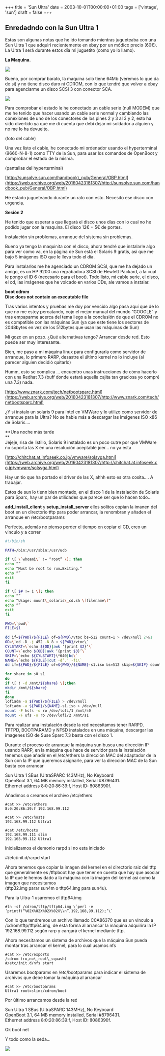 +++
title = 'Sun Ultra'
date = 2003-10-01T00:00:00+01:00
tags = ['vintage', 'sun']
draft = false
+++

## Enredadndo con la Sun Ultra 1
 
Estas son algunas notas que he ido tomando mientras jugueteaba con una Sun Ultra 1 que adquirí recientemente en ebay por un módico precio (60€). La Ultra 1 será durante estos día mi juguetito (como yo lo llamo).  
  
**La Maquina.**  
  
![](/images/Enredadndo%20con%20la%20Sun%20Ultra%201%20-%20(code%20segment)/Sun_Ultra_1_frontal.jpg)

  
Bueno, por comprar barato, la maquina solo tiene 64Mb (veremos lo que da de si) y no tiene disco duro ni CDROM, con lo que tendré que volver a ebay para agenciarme un disco SCSI 3 con conector SCA.  

  

![](/images/Enredadndo%20con%20la%20Sun%20Ultra%201%20-%20(code%20segment)/Sun_Ultra_1_i2.jpg)
 
  
Para comprobar el estado le he conectado un cable serie (null MODEM) que me he tenido que hacer usando un cable serie normal y cambiando las conexiones de uno de los conectores de los pines 2 y 3 al 3 y 2, esto ha sido divertido ya que me di cuenta que debí dejar mi soldador a alguien y no me lo ha devuelto.  
  
(foto del cable)  
  
Una vez listo el cable, he conectado mi ordenador usando el hyperterminal (9660-N-8-1) como TTY de la Sun, para usar los comandos de OpenBoot y comprobar el estado de la misma.  
  
(pantallas del hyperterminal)  
  
[http://sunsolve.sun.com/handbook\_pub/General/OBP.html](https://web.archive.org/web/20160423181307/http://sunsolve.sun.com/handbook_pub/General/OBP.html)  
  
He estado jugueteando durante un rato con esto. Necesito ese disco con urgencia.  
  
**Sesión 2**  
  
He tenido que esperar a que llegará el disco unos días con lo cual no he podido jugar con la maquina. El disco 12€ + 5€ de portes.  
  
Instalación sin problemas, arranque del sistema sin problemas.  
  
Bueno ya tengo la maquinita con el disco, ahora tendré que instalarle algo para ver como va, en la página de Sun está el Solaris 9 gratis, así que me bajo 5 imágenes ISO que le lleva todo el día.  
  
Para instalarlos me he agenciado un CDROM SCSI, que me ha dejado un amigo, es un HP 9200 una regrabadora SCSI de Hewlett Packard, a la cual le pongo el ID 6 (necesario para el boot). Todo listo, mi cable serie, el disco, el cd, las imágenes que he volcado en varios CDs, ale vamos a instalar.  
  
**boot cdrom  
Disc does not contain an executable file**  
  
Tras varios intentos y pruebas me doy por vencido algo pasa aquí que de lo que no me estoy percatando, cojo el mejor manual del mundo “GOOGLE” y tras empaparme acerca del tema llego a la conclusión de que el CDROM no es compatible con las máquinas Sun (ya que este tiene los sectores de 2048bytes en vez de los 512bytes que usan las máquinas de Sun)  
  
Mi gozo en un pozo. ¿Qué alternativas tengo? Arrancar desde red. Esto puede ser muy interesante.  
  
Bien, me paso a mi máquina linux para configurarla como servidor de arranque, lo primero RARP, desastre el último kernel no lo incluye (al parecer alguien decidió quitarlo)  
  
Humm, esto se complica … encuentro unas instrucciones de cómo hacerlo con una Redhat 7.3 (buff donde estará aquella cajita tan graciosa yo compré una 7.3) nada.  
  
[http://www.znark.com/tech/netbootsparc.html](https://web.archive.org/web/20160423181307/http://www.znark.com/tech/netbootsparc.html)  
  
¿Y si instalo un solaris 9 para Intel en VMWare y lo utilizo como servidor de arranque para la Ultra? No se hable más a descargar las imágenes ISO x86 de Solaris….  
  
**Una noche más tarde  
**  
Jejeje, risa de listillo, Solaris 9 instalado es un poco cutre por que VMWare no soporta las X en una resolución aceptable joer… no ya esta  
  
[http://chitchat.at.infoseek.co.jp/vmware/solsvga.html](https://web.archive.org/web/20160423181307/http://chitchat.at.infoseek.co.jp/vmware/solsvga.html)  
  
Hay un tío que ha portado el driver de las X, ahhh esto es otra cosita…. A trabajar.  
  
Estos de sun lo tienn bien montado, en el disco 1 de la instalación de Solaris para Sparc, hay un par de utilidades que parece ser que lo hacen todo…  
  
**add\_install\_client** y **setup\_install\_server** ellos solitos copian la imanen del boot en un directorio tftp para poder arrancar, la renombran y añaden el arranque en /etc/bootparams  
  
Perfecto, además no pienso perder el tiempo en copiar el CD, creo un vinculo y a correr

  

[](http://www.sun.com/solutions/blueprints/0301/BuildBoot.pdf)


  
```sh  
#!/bin/sh  
  
PATH=/bin:/usr/sbin:/usr/ucb  
  
if \[ \`whoami\` != “root” \]; then  
echo “”  
echo “Must be root to run…Exiting.”  
echo “”  
exit  
fi  
  
if \[ $# != 1 \]; then  
echo “”  
echo “Usage: mount\_solaris\_cd.sh \[filename\]”  
echo “”  
exit  
fi  
  
PWD=\`pwd\`  
FILE=$1  
  
dd if=${PWD}/${FILE} of=${PWD}/vtoc bs=512 count=1 > /dev/null 2>&1  
OD=\`od -D -j 452 -N 8 < ${PWD}/vtoc\`  
CYLSTART=\`echo ${OD}|awk ‘{print $2}’\`  
COUNT=\`echo ${OD}|awk ‘{print $3}’\`  
SKIP=\`echo ${CYLSTART}\*640|bc\`  
NAME=\`echo ${FILE}|cut -d’.’ -f1\`  
dd if=${PWD}/${FILE} of=${PWD}/${NAME}-s1.iso bs=512 skip=${SKIP} count=${COUNT} > /dev/null 2>&1  
  
for share in s0 s1  
do  
if \[ ! -d /mnt/${share} \];then  
mkdir /mnt/${share}  
fi  
done  
lofiadm -a ${PWD}/${FILE} > /dev/null  
lofiadm -a ${PWD}/${NAME}-s1.iso > /dev/null  
mount -F hsfs -o ro /dev/lofi/1 /mnt/s0  
mount -F ufs -o ro /dev/lofi/2 /mnt/s1
```  
  

Para realizar una instalación desde la red necesitamos tener RARPD, TFTPD, BOOTPARAMD y NFSD instalados en una máquina, descargar las imagenes ISO de Suse Sparc 7.3 basta con el disco 1.  
  
Durante el proceso de arranque la máquina sun busca una dirección IP usando RARP, en la máquina que hace de servidor para la instalación tenemos que añadir en el /etc/ethers la dirección MAC del adaptador de la Sun con la IP que queremos asignarle, para ver la dirección MAC de la Sun basta con arrancar  
  
Sun Ultra 1 SBus (UltraSPARC 143MHz), No Keyboard  
OpenBoot 3.1, 64 MB memory installed, Serial #8796431.  
Ethernet address 8:0:20:86:39:f, Host ID: 8086390f.  
  
Añadimos o creamos el archivo /etc/ethers  

```    
#cat >> /etc/ethers  
8:0:20:86:39:f 192.168.99.112  
  
#cat >> /etc/hosts  
192.168.99.112 Ultra1  
  
#cat /etc/hosts  
192.168.99.111 slim  
192.168.99.112 Ultra1  
```  

Inicializamos el demonio rarpd si no esta iniciado  
  
#/etc/init.d/rarpd start  
  
Ahora tenemos que copiar la imagen del kernel en el directorio raiz del tftp que generalmente es /tftpboot hay que tener en cuenta que hay que asociar la IP que le hemos dado a la máquina con la imagen del kernel así como la imagen que necesitamos  
(tftp32.img parar sun4m o tftp64.img para sun4u).  
  
Para la Ultra-1 usaremos el tftp64.img  
  
```  
#ln -sf /cdrom/tftp/tftp64.img \`perl -e ‘printf(“%02X%02X%02X%02X\\n”,192,168,99,112);’\`  
```  

Con lo que tendremos un archivo llamado C0A86370 que es un vinculo a /cdrom/tftp/tftp64.img, de esta forma al arrancar la máquina adquirira la IP 192.168.99.112 según rarp y cargará el kernel mediante tftp.  
  
Ahora necesitamos un sistema de archivos que la máquina Sun pueda montar tras arrancar el kernel, para lo cual usamos nfs  
  
```  
#cat >> /etc/exports  
/cdrom (ro,no\_root\_squash)  
#/etc/init.d/nfs start
```  
  
Usaremos bootparams en /etc/bootparams para indicar el sistema de archivos que debe tomar la máquina al arrancar  

```  
#cat >> /etc/bootparams  
Ultra1 root=slim:/cdrom/boot  
```  

Por último arrancamos desde la red  
  
Sun Ultra 1 SBus (UltraSPARC 143MHz), No Keyboard  
OpenBoot 3.1, 64 MB memory installed, Serial #8796431.  
Ethernet address 8:0:20:86:39:f, Host ID: 8086390f.  
  
Ok boot net  
  
Y todo como la seda…

  

![](/images/Enredadndo%20con%20la%20Sun%20Ultra%201%20-%20(code%20segment)/terra_term_suse_73.gif)